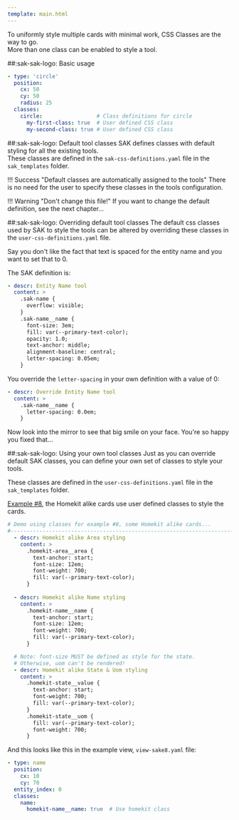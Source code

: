 ```yaml
---
template: main.html
---
```

<!-- GT/GL -->

To uniformly style multiple cards with minimal work, CSS Classes are the way to go.
<br>More than one class can be enabled to style a tool.

##:sak-sak-logo: Basic usage

```yaml linenums="1" hl_lines="6"
- type: 'circle'
  position:
    cx: 50
    cy: 50
    radius: 25
  classes:
    circle:                 # Class definitions for circle
      my-first-class: true  # User defined CSS class
      my-second-class: true # User defined CSS class
```

##:sak-sak-logo: Default tool classes
SAK defines classes with default styling for all the existing tools.
<br>These classes are defined in the `sak-css-definitions.yaml` file in the `sak_templates` folder.

!!! Success "Default classes are automatically assigned to the tools"
    There is no need for the user to specify these classes in the tools configuration.
    
!!! Warning "Don't change this file!"
    If you want to change the default definition, see the next chapter...

##:sak-sak-logo: Overriding default tool classes
The default css classes used by SAK to style the tools can be altered by overriding these classes in the `user-css-definitions.yaml` file.

Say you don't like the fact that text is spaced for the entity name and you want to set that to 0.

The SAK definition is:
```yaml linenums="1" hl_lines="12"
- descr: Entity Name tool
  content: >
    .sak-name {
      overflow: visible;
    }
    .sak-name__name {
      font-size: 3em;
      fill: var(--primary-text-color);
      opacity: 1.0;
      text-anchor: middle;
      alignment-baseline: central;
      letter-spacing: 0.05em;
    }
```

You override the `letter-spacing` in your own definition with a value of 0:

```yaml linenums="1" hl_lines="4"
- descr: Override Entity Name tool
  content: >
    .sak-name__name {
      letter-spacing: 0.0em;
    }
```
Now look into the mirror to see that big smile on your face. You're so happy you fixed that...

##:sak-sak-logo: Using your own tool classes
Just as you can override default SAK classes, you can define your own set of classes to style your tools.

These classes are defined in the `user-css-definitions.yaml` file in the `sak_templates` folder.

[Example \#8][Example 8], the Homekit alike cards use user defined classes to style the cards.

```yaml linenums="1"
# Demo using classes for example #8, some Homekit alike cards...
#------------------------------------------------------------------------------
  - descr: Homekit alike Area styling
    content: >
      .homekit-area__area {
        text-anchor: start;
        font-size: 12em;
        font-weight: 700;
        fill: var(--primary-text-color);
      }
      
  - descr: Homekit alike Name styling
    content: >
      .homekit-name__name {
        text-anchor: start;
        font-size: 12em;
        font-weight: 700;
        fill: var(--primary-text-color);
      }

  # Note: font-size MUST be defined as style for the state.
  # Otherwise, uom can't be rendered!
  - descr: Homekit alike State & Uom styling
    content: >
      .homekit-state__value {
        text-anchor: start;
        font-weight: 700;
        fill: var(--primary-text-color);
      }
      .homekit-state__uom {
        fill: var(--primary-text-color);
        font-weight: 700;
      }
```
And this looks like this in the example view, `view-sake8.yaml` file:

```yaml linenums="1" hl_lines="8"
- type: name
  position:
    cx: 10
    cy: 70
  entity_index: 0
  classes:
    name:
      homekit-name__name: true  # Use homekit class
```

<!-- References -->
[Example 8]: ../../examples/example-8.md

